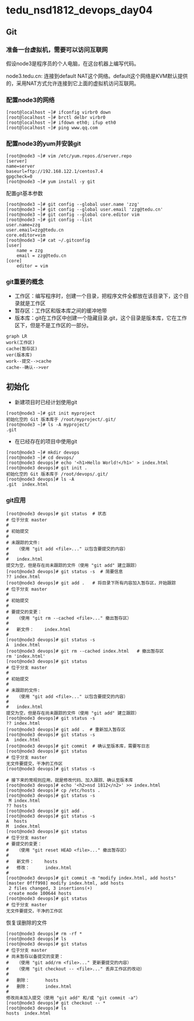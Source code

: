 # tedu_nsd1812_devops_day04

## Git

### 准备一台虚拟机，需要可以访问互联网

假设node3是程序员的个人电脑，在这台机器上编写代码。

node3.tedu.cn: 连接到default NAT这个网络。default这个网络是KVM默认提供的，采用NAT方式允许连接到它上面的虚拟机访问互联网。

### 配置node3的网络

```shell
[root@localhost ~]# ifconfig virbr0 down
[root@localhost ~]# brctl delbr virbr0
[root@localhost ~]# ifdown eth0; ifup eth0
[root@localhost ~]# ping www.qq.com
```

### 配置node3的yum并安装git

```shell
[root@node3 ~]# vim /etc/yum.repos.d/server.repo
[server]
name=server
baseurl=ftp://192.168.122.1/centos7.4
gpgcheck=0
[root@node3 ~]# yum install -y git
```

配置git基本参数

```shell
[root@node3 ~]# git config --global user.name 'zzg'
[root@node3 ~]# git config --global user.email 'zzg@tedu.cn'
[root@node3 ~]# git config --global core.editor vim
[root@node3 ~]# git config --list
user.name=zzg
user.email=zzg@tedu.cn
core.editor=vim
[root@node3 ~]# cat ~/.gitconfig 
[user]
	name = zzg
	email = zzg@tedu.cn
[core]
	editor = vim
```

### git重要的概念

- 工作区：编写程序时，创建一个目录，把程序文件全都放在该目录下，这个目录就是工作区
- 暂存区：工作区和版本库之间的缓冲地带
- 版本库：git在工作区中创建一个隐藏目录.git，这个目录是版本库，它在工作区下，但是不是工作区的一部分。

```mermaid
graph LR
work(工作区)
cache(暂存区)
ver(版本库)
work--提交-->cache
cache--确认-->ver
```

## 初始化

- 新建项目时已经计划使用git

```shell
[root@node3 ~]# git init myproject
初始化空的 Git 版本库于 /root/myproject/.git/
[root@node3 ~]# ls -A myproject/
.git
```

- 在已经存在的项目中使用git

```shell
[root@node3 ~]# mkdir devops
[root@node3 ~]# cd devops/
[root@node3 devops]# echo '<h1>Hello World!</h1>' > index.html
[root@node3 devops]# git init .
初始化空的 Git 版本库于 /root/devops/.git/
[root@node3 devops]# ls -A
.git  index.html
```

### git应用

```shell
[root@node3 devops]# git status  # 状态
# 位于分支 master
#
# 初始提交
#
# 未跟踪的文件:
#   （使用 "git add <file>..." 以包含要提交的内容）
#
#	index.html
提交为空，但是存在尚未跟踪的文件（使用 "git add" 建立跟踪）
[root@node3 devops]# git status -s  # 简要信息
?? index.html
[root@node3 devops]# git add .   # 将目录下所有内容加入暂存区，开始跟踪
# 位于分支 master
#
# 初始提交
#
# 要提交的变更：
#   （使用 "git rm --cached <file>..." 撤出暂存区）
#
#	新文件：    index.html
#
[root@node3 devops]# git status -s
A  index.html
[root@node3 devops]# git rm --cached index.html   # 撤出暂存区
rm 'index.html'
[root@node3 devops]# git status
# 位于分支 master
#
# 初始提交
#
# 未跟踪的文件:
#   （使用 "git add <file>..." 以包含要提交的内容）
#
#	index.html
提交为空，但是存在尚未跟踪的文件（使用 "git add" 建立跟踪）
[root@node3 devops]# git status -s
?? index.html
[root@node3 devops]# git add .  # 重新加入暂存区
[root@node3 devops]# git status -s
A  index.html
[root@node3 devops]# git commit  # 确认至版本库，需要写日志
[root@node3 devops]# git status
# 位于分支 master
无文件要提交，干净的工作区
[root@node3 devops]# git status -s

# 接下来的常规则应用，就是修改代码、加入跟踪、确认至版本库
[root@node3 devops]# echo '<h2>nsd 1812</n2>' >> index.html 
[root@node3 devops]# cp /etc/hosts .
[root@node3 devops]# git status -s
 M index.html
?? hosts
[root@node3 devops]# git add .
[root@node3 devops]# git status -s
A  hosts
M  index.html
[root@node3 devops]# git status 
# 位于分支 master
# 要提交的变更：
#   （使用 "git reset HEAD <file>..." 撤出暂存区）
#
#	新文件：    hosts
#	修改：      index.html
#
[root@node3 devops]# git commit -m "modify index.html, add hosts"
[master 0fff998] modify index.html, add hosts
 2 files changed, 3 insertions(+)
 create mode 100644 hosts
[root@node3 devops]# git status
# 位于分支 master
无文件要提交，干净的工作区
```

恢复误删除的文件

```shell
[root@node3 devops]# rm -rf *
[root@node3 devops]# ls
[root@node3 devops]# git status
# 位于分支 master
# 尚未暂存以备提交的变更：
#   （使用 "git add/rm <file>..." 更新要提交的内容）
#   （使用 "git checkout -- <file>..." 丢弃工作区的改动）
#
#	删除：      hosts
#	删除：      index.html
#
修改尚未加入提交（使用 "git add" 和/或 "git commit -a"）
[root@node3 devops]# git checkout -- *
[root@node3 devops]# ls
hosts  index.html

```











